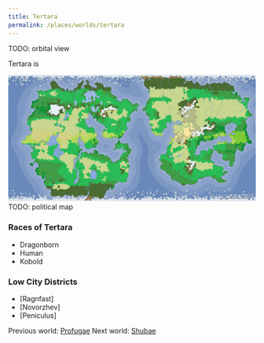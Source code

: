 ```yaml
---
title: Tertara
permalink: /places/worlds/tertara
---
```

TODO: orbital view

Tertara is

![Tertara Biomes](../../assets/img/tertara-biomes.png)
TODO: political map

### Races of Tertara
- Dragonborn
- Human
- Kobold

### Low City Districts
- [Ragnfast]
- [Novorzhev]
- [Peniculus]

Previous world: [Profugae](places/worlds/Profugae)
Next world: [Shubae](places/worlds/Shubae)